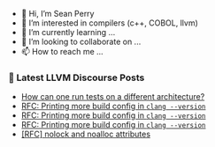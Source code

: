 - 👋 Hi, I’m Sean Perry
- 👀 I’m interested in compilers (c++, COBOL, llvm)
- 🌱 I’m currently learning ...
- 💞️ I’m looking to collaborate on ...
- 📫 How to reach me ...

<!---
s66perry/s66perry is a ✨ special ✨ repository because its `README.md` (this file) appears on your GitHub profile.
You can click the Preview link to take a look at your changes.
--->
### 📕 Latest LLVM Discourse Posts

<!-- DISCOURSE-LLVM:START -->
- [How can one run tests on a different architecture?](https://discourse.llvm.org/t/how-can-one-run-tests-on-a-different-architecture/76194#post_3)
- [RFC: Printing more build config in `clang --version`](https://discourse.llvm.org/t/rfc-printing-more-build-config-in-clang-version/78112#post_3)
- [RFC: Printing more build config in `clang --version`](https://discourse.llvm.org/t/rfc-printing-more-build-config-in-clang-version/78112#post_2)
- [RFC: Printing more build config in `clang --version`](https://discourse.llvm.org/t/rfc-printing-more-build-config-in-clang-version/78112#post_1)
- [[RFC] nolock and noalloc attributes](https://discourse.llvm.org/t/rfc-nolock-and-noalloc-attributes/76837?page=3#post_59)
<!-- DISCOURSE-LLVM:END -->
